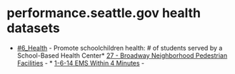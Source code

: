 # performance.seattle.gov health datasets
* [#6_Health](https://performance.seattle.gov/d/4xtp-2evu) - Promote schoolchildren health: # of students served by a School-Based Health Center* [27 - Broadway Neighborhood Pedestrian Facilities](https://performance.seattle.gov/d/k72m-huvi) - * [1-6-14 EMS Within 4 Minutes](https://performance.seattle.gov/d/e3e9-tr72) - 